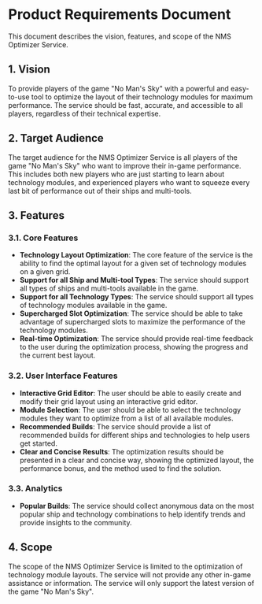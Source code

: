 # Product Requirements Document

This document describes the vision, features, and scope of the NMS Optimizer Service.

## 1. Vision

To provide players of the game "No Man's Sky" with a powerful and easy-to-use tool to optimize the layout of their technology modules for maximum performance. The service should be fast, accurate, and accessible to all players, regardless of their technical expertise.

## 2. Target Audience

The target audience for the NMS Optimizer Service is all players of the game "No Man's Sky" who want to improve their in-game performance. This includes both new players who are just starting to learn about technology modules, and experienced players who want to squeeze every last bit of performance out of their ships and multi-tools.

## 3. Features

### 3.1. Core Features

*   **Technology Layout Optimization**: The core feature of the service is the ability to find the optimal layout for a given set of technology modules on a given grid.
*   **Support for all Ship and Multi-tool Types**: The service should support all types of ships and multi-tools available in the game.
*   **Support for all Technology Types**: The service should support all types of technology modules available in the game.
*   **Supercharged Slot Optimization**: The service should be able to take advantage of supercharged slots to maximize the performance of the technology modules.
*   **Real-time Optimization**: The service should provide real-time feedback to the user during the optimization process, showing the progress and the current best layout.

### 3.2. User Interface Features

*   **Interactive Grid Editor**: The user should be able to easily create and modify their grid layout using an interactive grid editor.
*   **Module Selection**: The user should be able to select the technology modules they want to optimize from a list of all available modules.
*   **Recommended Builds**: The service should provide a list of recommended builds for different ships and technologies to help users get started.
*   **Clear and Concise Results**: The optimization results should be presented in a clear and concise way, showing the optimized layout, the performance bonus, and the method used to find the solution.

### 3.3. Analytics

*   **Popular Builds**: The service should collect anonymous data on the most popular ship and technology combinations to help identify trends and provide insights to the community.

## 4. Scope

The scope of the NMS Optimizer Service is limited to the optimization of technology module layouts. The service will not provide any other in-game assistance or information. The service will only support the latest version of the game "No Man's Sky".
